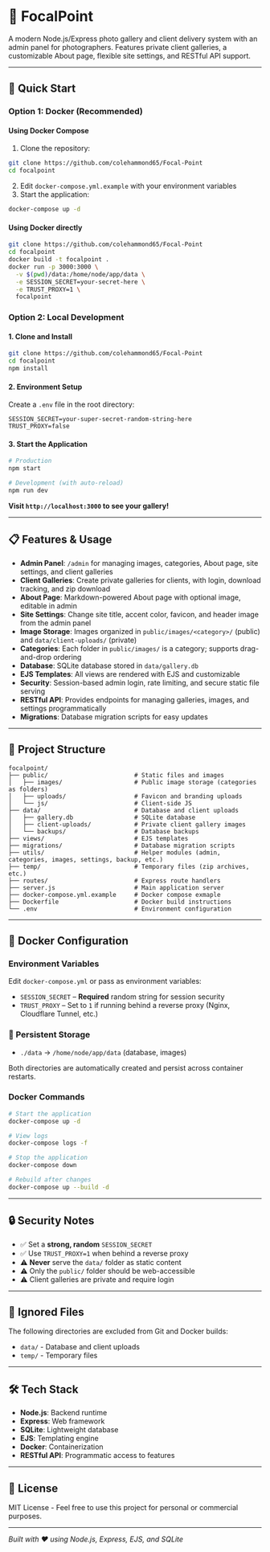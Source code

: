 # 📸 FocalPoint

A modern Node.js/Express photo gallery and client delivery system with an admin panel for photographers. Features private client galleries, a customizable About page, flexible site settings, and RESTful API support.

---

## 🚀 Quick Start

### Option 1: Docker (Recommended)

#### Using Docker Compose
1. Clone the repository:
```sh
git clone https://github.com/colehammond65/Focal-Point
cd focalpoint
```
2. Edit `docker-compose.yml.example` with your environment variables
3. Start the application:
```sh
docker-compose up -d
```

#### Using Docker directly
```sh
git clone https://github.com/colehammond65/Focal-Point
cd focalpoint
docker build -t focalpoint .
docker run -p 3000:3000 \
  -v $(pwd)/data:/home/node/app/data \
  -e SESSION_SECRET=your-secret-here \
  -e TRUST_PROXY=1 \
  focalpoint
```

### Option 2: Local Development

#### 1. Clone and Install
```sh
git clone https://github.com/colehammond65/Focal-Point
cd focalpoint
npm install
```

#### 2. Environment Setup
Create a `.env` file in the root directory:
```env
SESSION_SECRET=your-super-secret-random-string-here
TRUST_PROXY=false
```

#### 3. Start the Application
```sh
# Production
npm start

# Development (with auto-reload)
npm run dev
```

**Visit `http://localhost:3000` to see your gallery!**

---

## 📋 Features & Usage

- **Admin Panel**: `/admin` for managing images, categories, About page, site settings, and client galleries
- **Client Galleries**: Create private galleries for clients, with login, download tracking, and zip download
- **About Page**: Markdown-powered About page with optional image, editable in admin
- **Site Settings**: Change site title, accent color, favicon, and header image from the admin panel
- **Image Storage**: Images organized in `public/images/<category>/` (public) and `data/client-uploads/` (private)
- **Categories**: Each folder in `public/images/` is a category; supports drag-and-drop ordering
- **Database**: SQLite database stored in `data/gallery.db`
- **EJS Templates**: All views are rendered with EJS and customizable
- **Security**: Session-based admin login, rate limiting, and secure static file serving
- **RESTful API**: Provides endpoints for managing galleries, images, and settings programmatically
- **Migrations**: Database migration scripts for easy updates

---

## 📁 Project Structure

```
focalpoint/
├── public/                        # Static files and images
│   ├── images/                    # Public image storage (categories as folders)
│   ├── uploads/                   # Favicon and branding uploads
│   └── js/                        # Client-side JS
├── data/                          # Database and client uploads
│   ├── gallery.db                 # SQLite database
│   ├── client-uploads/            # Private client gallery images
│   └── backups/                   # Database backups
├── views/                         # EJS templates
├── migrations/                    # Database migration scripts
├── utils/                         # Helper modules (admin, categories, images, settings, backup, etc.)
├── temp/                          # Temporary files (zip archives, etc.)
├── routes/                        # Express route handlers
├── server.js                      # Main application server
├── docker-compose.yml.example     # Docker compose exmaple
├── Dockerfile                     # Docker build instructions
└── .env                           # Environment configuration
```

---

## 🐳 Docker Configuration

### Environment Variables
Edit `docker-compose.yml` or pass as environment variables:
- `SESSION_SECRET` – **Required** random string for session security
- `TRUST_PROXY` – Set to `1` if running behind a reverse proxy (Nginx, Cloudflare Tunnel, etc.)

### 💾 Persistent Storage
- `./data` → `/home/node/app/data` (database, images)

Both directories are automatically created and persist across container restarts.

### Docker Commands
```sh
# Start the application
docker-compose up -d

# View logs
docker-compose logs -f

# Stop the application
docker-compose down

# Rebuild after changes
docker-compose up --build -d
```

---

## 🔒 Security Notes

- ✅ Set a **strong, random** `SESSION_SECRET`
- ✅ Use `TRUST_PROXY=1` when behind a reverse proxy
- ⚠️ **Never** serve the `data/` folder as static content
- ⚠️ Only the `public/` folder should be web-accessible
- ⚠️ Client galleries are private and require login

---

## 🚫 Ignored Files

The following directories are excluded from Git and Docker builds:
- `data/` - Database and client uploads
- `temp/` - Temporary files

---

## 🛠️ Tech Stack

- **Node.js**: Backend runtime
- **Express**: Web framework
- **SQLite**: Lightweight database
- **EJS**: Templating engine
- **Docker**: Containerization
- **RESTful API**: Programmatic access to features

---

## 📝 License

MIT License - Feel free to use this project for personal or commercial purposes.

---

*Built with ❤️ using Node.js, Express, EJS, and SQLite*
